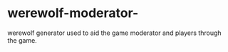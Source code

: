 # werewolf-moderator-
werewolf generator used to aid the game moderator and players through the game. 

